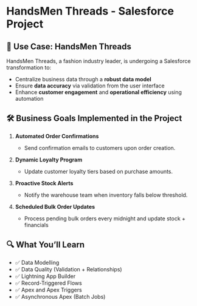 # HandsMen Threads - Salesforce Project

## 🧩 Use Case: HandsMen Threads

HandsMen Threads, a fashion industry leader, is undergoing a Salesforce transformation to:

- Centralize business data through a **robust data model**
- Ensure **data accuracy** via validation from the user interface
- Enhance **customer engagement** and **operational efficiency** using automation

## 🛠️ Business Goals Implemented in the Project

1. **Automated Order Confirmations**  
   - Send confirmation emails to customers upon order creation.

2. **Dynamic Loyalty Program**  
   - Update customer loyalty tiers based on purchase amounts.

3. **Proactive Stock Alerts**  
   - Notify the warehouse team when inventory falls below threshold.

4. **Scheduled Bulk Order Updates**  
   - Process pending bulk orders every midnight and update stock + financials

## 🔍 What You’ll Learn

- ✅ Data Modelling
- ✅ Data Quality (Validation + Relationships)
- ✅ Lightning App Builder
- ✅ Record-Triggered Flows
- ✅ Apex and Apex Triggers
- ✅ Asynchronous Apex (Batch Jobs)
